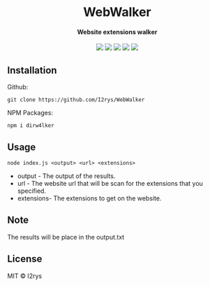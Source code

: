 <h1 align="center">WebWalker</h1>
<h4 align="center">Website extensions walker</h4>
<p align="center">
	<a href="https://github.com/I2rys/WebWalker/blob/main/LICENSE"><img src="https://img.shields.io/github/license/I2rys/WebWalker?style=flat-square"></img></a>
	<a href="https://github.com/I2rys/WebWalker"><img src="https://bettercodehub.com/edge/badge/I2rys/WebWalker?branch=main"></a>
	<a href="https://github.com/I2rys/WebWalker/issues"><img src="https://img.shields.io/github/issues/I2rys/WebWalker.svg"></img></a>
	<a href="https://github.com/I2rys/WebWalker"><img src="https://img.shields.io/badge/version-1.0.1-orange"></img></a>
	<a href="https://nodejs.org/"><img src="https://img.shields.io/badge/-Nodejs-green?style=flat-square&logo=Node.js"></img></a>
</p>


## Installation
Github:

    git clone https://github.com/I2rys/WebWalker

NPM Packages:

    npm i dirw4lker
    
## Usage

    node index.js <output> <url> <extensions>

 - output - The output of the results.
 - url - The website url that will be scan for the extensions that you specified.
 - extensions- The extensions to get on the website.
## Note
The results will be place in the output.txt

## License
MIT © I2rys
